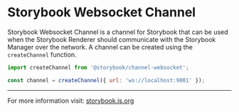 # Storybook Websocket Channel

Storybook Websocket Channel is a channel for Storybook that can be used when the Storybook Renderer should communicate with the Storybook Manager over the network.
A channel can be created using the `createChannel` function.

```js
import createChannel from '@storybook/channel-websocket';

const channel = createChannel({ url: 'ws://localhost:9001' });
```

* * *

For more information visit: [storybook.js.org](https://storybooks.js.org)
